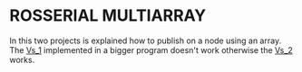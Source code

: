 # ROSSERIAL MULTIARRAY

In this two projects is explained how to publish on a node using an array.
The [Vs_1](https://github.com/DiegoGiFo/Array_pub/tree/master/Prova1) implemented in a bigger program doesn't work otherwise the [Vs_2](https://github.com/DiegoGiFo/Array_pub/tree/master/Prova2) works.
